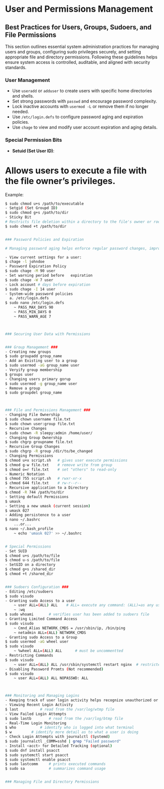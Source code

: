 # User and Permissions Management

## Best Practices for Users, Groups, Sudoers, and File Permissions

This section outlines essential system administration practices for managing users and 
groups, configuring sudo privileges securely, and setting appropriate file and directory 
permissions. Following these guidelines helps ensure system access is controlled, auditable, and 
aligned with security standards.

### User Management

- Use `useradd` or `adduser` to create users with specific home directories and shells.
- Set strong passwords with `passwd` and encourage password complexity.
- Lock inactive accounts with `usermod -L` or remove them if no longer needed.
- Use `/etc/login.defs` to configure password aging and expiration policies.
- Use `chage` to view and modify user account expiration and aging details.

### Special Permission Bits

- **Setuid (Set User ID)**:  
#  Allows users to execute a file with the file owner’s privileges.  
Example:  
```bash
$ sudo chmod u+s /path/to/executable
- Setgid (Set Groupd ID)
$ sudo chmod g+s /path/to/dir
- Sticky Bit
# Restricts file deletion within a directory to the file's owner or root
$ sudo chmod +t /path/to/dir


### Password Policies and Expiration

# Managing password aging helps enforce regular password changes, improving security.

- View current settings for a user:
$ chage -l johndoe
- Password Expiration Policy
$ sudo chage -M 90 user
- Set warning period before   expiration
$ sudo chage -W 7 user
- Lock account # days before expiration
$ sudo chage -I 14 user
- System-wide password policies
  a. /etc/login.defs
$ sudo nano /etc/login.defs
	~ PASS_MAX_DAYS 90
	~ PASS_MIN_DAYS 0
	~ PASS_WARN_AGE 7



### Securing User Data with Permissions


### Group Management ###
- Creating new groups
$ sudo groupadd group_name
- Add an Existing user to a group
$ sudo usermod -aG group_name user
- Veryify group membership
$ groups user
- Changing users primary gorup
$ sudo usermod -g group_name user
- Remove a group
$ sudo groupdel group_name



### File and Permissions Management ###
- Changing File Ownership
$ sudo chown username file.txt
$ sudo chown user:group file.txt
- Recursive Changes
$ sudo chown -R sleepy:admin /home/user/
- Changing Group Ownership
$ sudo chgrp groupname file.txt
- Recursive Group Changes
$ sudo chgrp -R group /dir/to/be_changed
- Changing Permissions
$ chmod u+x script.sh	# gives user execute permissions
$ chmod g-w file.txt	# remove write from group
$ chmod o=r file.txt	# set "others" to read-only
- Numeric Notation
$ chmod 755 script.sh	# rwxr-xr-x
$ chmod 644 file.txt	# rw-r--r--
- Recursive application to a Directory
$ chmod -R 744 /path/to/dir
- Setting default Permissions
$ umask
- Setting a new umask (current session)
$ umask 027
- Adding persistence to a user 
$ nano ~/.bashrc 
	...or...
$ nano ~/.bash_profile
	~ echo 'umask 027' >> ~/.bashrc


# Special Permissions
- Set SUID
$ chmod u+s /path/to/file
$ chmod u-s /path/to/file
- SetGID on a directory
$ chmod g+s /shared_dir
$ chmod +t /shared_dir


### Sudoers Configuration ###
- Editing /etc/sudoers
$ sudo visudo
- Granting sudo Access to a user
	~ user ALL=(ALL) ALL	# ALL= execute any command: (ALL)=as any user: ALL=from any host
	~ :wq 
$ sudo whoami		# verifies user has been added to sudoers file
- Granting Limited Command Access
$ sudo visudo
	~ Cmnd_Alias NETWORK_CMDS = /usr/sbin/ip, /bin/ping
	~ netadmin ALL=(ALL) NETWORK_CMDS
- Granting sudo Access to a Group
$ sudo usermod -aG wheel user
$ sudo visudo 
	~ %wheel ALL=(ALL) ALL		# must be uncommentted 
- Restricting Commands
$ sudo visudo 
	~ user ALL=(ALL) ALL /usr/sbin/systemctl restart nginx	# restricted command
- Disabling Password Promts (Not recommended)
$ sudo visudo
	~ user ALL=(ALL) ALL NOPASSWD: ALL



### Monitoring and Managing Logins
- Keeping track of user login activity helps recognize unauthorized or suspicious user behavior patterns
- Viewing Recent Login Activity
$ last			# read from the /var/log/wtmp file
- View Failed Login Attempts
$ sudo lastb		# read from the /var/log/btmp file
- Real-Time Login Monitoring
$ who			# identify who is logged into what terminal
$ w			# identify more detail as to what a user is doing
- Check Login Attempts with journalctl (Systemd)
$ sudo journalctl _COMM=sshd | grep "Failed password"
- Install <acct> for Detailed Tracking (optional)
$ sudo dnf install psacct
$ sudo systemctl start psacct
$ sudo systemctl enable psacct
$ sudo lastcomm		# prints executed commands
$ sudo sa			# summarizes command usage


### Managing File and Directory Permissions
